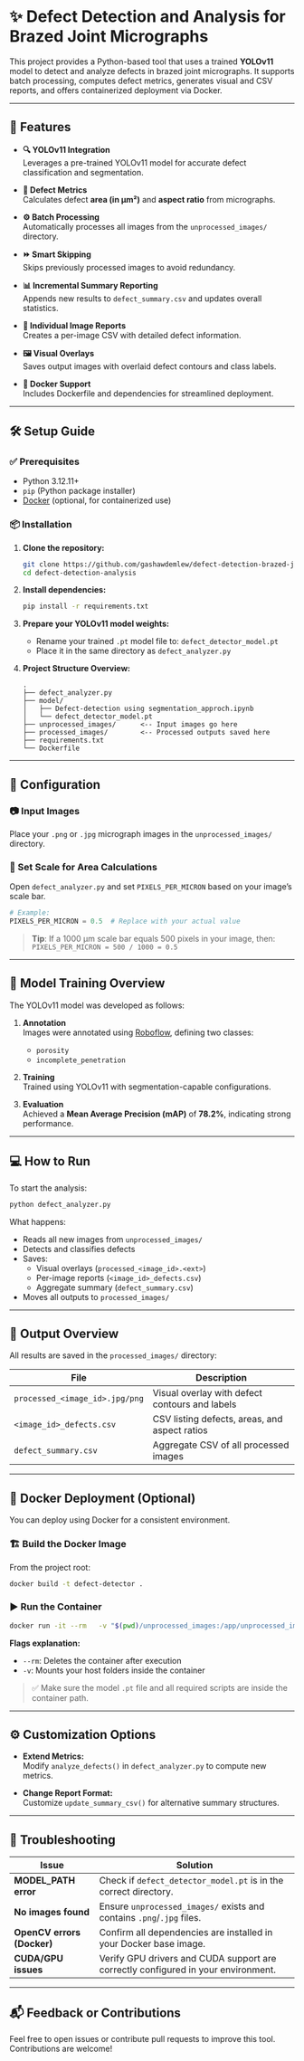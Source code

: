 # ✨ Defect Detection and Analysis for Brazed Joint Micrographs

This project provides a Python-based tool that uses a trained **YOLOv11** model to detect and analyze defects in brazed joint micrographs. It supports batch processing, computes defect metrics, generates visual and CSV reports, and offers containerized deployment via Docker.

---

## 🚀 Features

- **🔍 YOLOv11 Integration**  
  Leverages a pre-trained YOLOv11 model for accurate defect classification and segmentation.

- **📐 Defect Metrics**  
  Calculates defect **area (in µm²)** and **aspect ratio** from micrographs.

- **⚙️ Batch Processing**  
  Automatically processes all images from the `unprocessed_images/` directory.

- **⏩ Smart Skipping**  
  Skips previously processed images to avoid redundancy.

- **📊 Incremental Summary Reporting**  
  Appends new results to `defect_summary.csv` and updates overall statistics.

- **🧾 Individual Image Reports**  
  Creates a per-image CSV with detailed defect information.

- **🖼️ Visual Overlays**  
  Saves output images with overlaid defect contours and class labels.

- **🐳 Docker Support**  
  Includes Dockerfile and dependencies for streamlined deployment.

---

## 🛠️ Setup Guide

### ✅ Prerequisites

- Python 3.12.11+
- `pip` (Python package installer)
- [Docker](https://www.docker.com/) (optional, for containerized use)

### 📦 Installation

1. **Clone the repository:**
   ```bash
   git clone https://github.com/gashawdemlew/defect-detection-brazed-joint-micrographs.git
   cd defect-detection-analysis
   ```

2. **Install dependencies:**
   ```bash
   pip install -r requirements.txt
   ```

3. **Prepare your YOLOv11 model weights:**
   - Rename your trained `.pt` model file to: `defect_detector_model.pt`
   - Place it in the same directory as `defect_analyzer.py`

4. **Project Structure Overview:**
   ```
   .
   ├── defect_analyzer.py
   ├── model/
   │   ├── Defect-detection using segmentation_approch.ipynb
   │   └── defect_detector_model.pt
   ├── unprocessed_images/      <-- Input images go here
   ├── processed_images/        <-- Processed outputs saved here
   ├── requirements.txt
   └── Dockerfile
   ```

---

## 🔧 Configuration

### 📷 Input Images

Place your `.png` or `.jpg` micrograph images in the `unprocessed_images/` directory.

### 📏 Set Scale for Area Calculations

Open `defect_analyzer.py` and set `PIXELS_PER_MICRON` based on your image’s scale bar.

```python
# Example:
PIXELS_PER_MICRON = 0.5  # Replace with your actual value
```

> **Tip**: If a 1000 µm scale bar equals 500 pixels in your image, then:
> `PIXELS_PER_MICRON = 500 / 1000 = 0.5`

---

## 🧠 Model Training Overview

The YOLOv11 model was developed as follows:

1. **Annotation**  
   Images were annotated using [Roboflow](https://roboflow.com), defining two classes:  
   - `porosity`  
   - `incomplete_penetration`

2. **Training**  
   Trained using YOLOv11 with segmentation-capable configurations.

3. **Evaluation**  
   Achieved a **Mean Average Precision (mAP)** of **78.2%**, indicating strong performance.

---

## 💻 How to Run

To start the analysis:

```bash
python defect_analyzer.py
```

What happens:

- Reads all new images from `unprocessed_images/`
- Detects and classifies defects
- Saves:
  - Visual overlays (`processed_<image_id>.<ext>`)
  - Per-image reports (`<image_id>_defects.csv`)
  - Aggregate summary (`defect_summary.csv`)
- Moves all outputs to `processed_images/`

---

## 📁 Output Overview

All results are saved in the `processed_images/` directory:

| File | Description |
|------|-------------|
| `processed_<image_id>.jpg/png` | Visual overlay with defect contours and labels |
| `<image_id>_defects.csv`       | CSV listing defects, areas, and aspect ratios |
| `defect_summary.csv`           | Aggregate CSV of all processed images |

---

## 🐳 Docker Deployment (Optional)

You can deploy using Docker for a consistent environment.

### 🏗️ Build the Docker Image

From the project root:

```bash
docker build -t defect-detector .
```

### ▶️ Run the Container

```bash
docker run -it --rm   -v "$(pwd)/unprocessed_images:/app/unprocessed_images"   -v "$(pwd)/processed_images:/app/processed_images"   defect-detector
```

**Flags explanation:**

- `--rm`: Deletes the container after execution
- `-v`: Mounts your host folders inside the container

> ✅ Make sure the model `.pt` file and all required scripts are inside the container path.

---

## ⚙️ Customization Options

- **Extend Metrics:**  
  Modify `analyze_defects()` in `defect_analyzer.py` to compute new metrics.

- **Change Report Format:**  
  Customize `update_summary_csv()` for alternative summary structures.

---

## 🧩 Troubleshooting

| Issue | Solution |
|-------|----------|
| **MODEL_PATH error** | Check if `defect_detector_model.pt` is in the correct directory. |
| **No images found** | Ensure `unprocessed_images/` exists and contains `.png`/`.jpg` files. |
| **OpenCV errors (Docker)** | Confirm all dependencies are installed in your Docker base image. |
| **CUDA/GPU issues** | Verify GPU drivers and CUDA support are correctly configured in your environment. |

---

## 📬 Feedback or Contributions

Feel free to open issues or contribute pull requests to improve this tool. Contributions are welcome!
